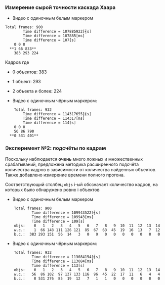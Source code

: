 ### Измерение сырой точности каскада Хаара

- Видео с одиночным белым маркером

```
Total frames: 900
        Time difference = 107885922[╡s]
        Time difference = 107885[ms]
        Time difference = 107[s]
	0 0 0
  **1 66 833**
	383 293 224
```

Кадров где 
- 0 объектов: 383
- 1 объект: 293
- 2 объекта и более: 224


- Видео с одиночным чёрным маркером:

```
	Total frames: 932
		Time difference = 114317655[╡s]
		Time difference = 114317[ms]
		Time difference = 114[s]
	0 0 0
    56 86 790
  **0 531 401**

```

### Эксперимент №2: подсчёты по кадрам

Поскольку наблюдается **очень** много ложных и множественных срабатываний, предложена методика расширенного подсчёта
количества кадров в зависимости от количества найденных объектов. Также добавлено измерение времени полного прогона.

Соответствующий столбец `objs` i-ый обозначает количество кадров, на которых было обнаружено ровно i объектов

- Видео с одиночным белым маркером

```
	Total frames: 900
			Time difference = 109943522[╡s]
			Time difference = 109943[ms]
			Time difference = 109[s]
	objs:    0   1   2   3   4   5   6   7   8   9  10  11  12  13  14
	w.c.:    1  66 148 111 126 121  85  67  63  45  19  16  13   7  12
	b.c.:  383 293 151  56  14   3   0   0   0   0   0   0   0   0   0
```

- Видео с одиночным чёрным маркером:

```
	Total frames: 932
			Time difference = 113084154[╡s]
			Time difference = 113084[ms]
			Time difference = 113[s]
	objs:    0   1   2   3   4   5   6   7   8   9  10  11  12  13  14
	w.c.:   56  86 102  97 137 133 116  96  45  22  17  11   6   4   4
	b.c.:    0 531 276  85  19  12   7   1   1   0   0   0   0   0   0
```


